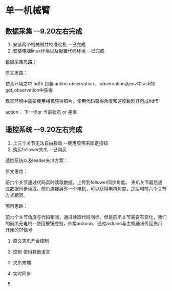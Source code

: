 # 单一机械臂
## 数据采集 --9.20左右完成
1. 安装两个机械臂并校准验机   --已完成
2. 安装电脑linux环境以及配置代码环境    --已完成
   
数据采集思路：

原文思路：

仿真环境之中 hdf5 封装 action observation， observation从env中task的get_observation中获得

现实环境中需要使用相机获得照片，使用代码获得角度和速度数剧打包成hdf5

action： 下一步or 当前状态 or 差值
## 遥控系统 --9.20左右完成
1. 上三个关节无法自由移动  --使用胶带来固定按钮
2. 购买follower夹爪 --已购买

遥控系统以及leader夹爪方案：

原文思路：

前六个关节通过代码实时读取数据，上传到follower同步角度。
夹爪关节最后通过数据同步读取，前爪连接另外一个电机，可以获得电机角度，之后和前六个关节方式相同。

项目思路：

前六个关节角度与代码相同，通过读取代码同步。但是前爪关节需要有变化，我们的前爪无电机--使用按钮控制，外接arduino，通过arduino与主机通讯传回夹爪开闭的01信号

1. 原文夹爪开合控制
2. 控制 使用其他语言
3. 夹爪末端
4. 实时同步

6. 
